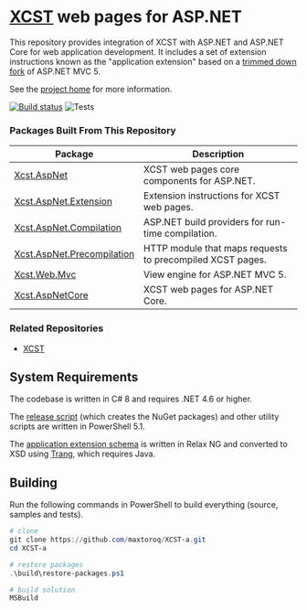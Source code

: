 [XCST] web pages for ASP.NET
============================
This repository provides integration of XCST with ASP.NET and ASP.NET Core for web application development. It includes a set of extension instructions known as the "application extension" based on a [trimmed down fork](src/Xcst.AspNet/Framework) of ASP.NET MVC 5.

See the [project home][XCST] for more information.

[![Build status](https://ci.appveyor.com/api/projects/status/4chhbklsb4b6h09c/branch/v1?svg=true)](https://ci.appveyor.com/project/maxtoroq/xcst-a/branch/v1) ![Tests](https://img.shields.io/appveyor/tests/maxtoroq/XCST-a/v1)

### Packages Built From This Repository

Package | Description
------- | -----------
[Xcst.AspNet] | XCST web pages core components for ASP.NET.
[Xcst.AspNet.Extension] | Extension instructions for XCST web pages.
[Xcst.AspNet.Compilation] | ASP.NET build providers for run-time compilation.
[Xcst.AspNet.Precompilation] | HTTP module that maps requests to precompiled XCST pages.
[Xcst.Web.Mvc] | View engine for ASP.NET MVC 5.
[Xcst.AspNetCore] | XCST web pages for ASP.NET Core.

### Related Repositories

- [XCST](https://github.com/maxtoroq/XCST)

System Requirements
-------------------
The codebase is written in C# 8 and requires .NET 4.6 or higher.

The [release script](build/release.ps1) (which creates the NuGet packages) and other utility scripts are written in PowerShell 5.1.

The [application extension schema](schemas/xcst-app.rng) is written in Relax NG and converted to XSD using [Trang], which requires Java.

Building
--------
Run the following commands in PowerShell to build everything (source, samples and tests).

```powershell
# clone
git clone https://github.com/maxtoroq/XCST-a.git
cd XCST-a

# restore packages
.\build\restore-packages.ps1

# build solution
MSBuild
```

[XCST]: https://maxtoroq.github.io/XCST/
[Xcst.AspNet]: https://www.nuget.org/packages/Xcst.AspNet
[Xcst.AspNet.Extension]: https://www.nuget.org/packages/Xcst.AspNet.Extension
[Xcst.AspNet.Compilation]: https://www.nuget.org/packages/Xcst.AspNet.Compilation
[Xcst.AspNet.Precompilation]: https://www.nuget.org/packages/Xcst.AspNet.Precompilation
[Xcst.Web.Mvc]: https://www.nuget.org/packages/Xcst.Web.Mvc
[Xcst.AspNetCore]: https://www.nuget.org/packages/Xcst.AspNetCore
[Trang]: https://github.com/relaxng/jing-trang
